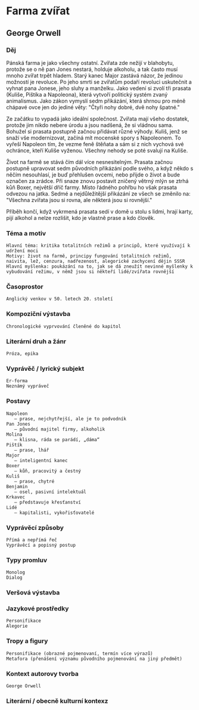 # Farma zvířat
## George Orwell
  
### Děj
   Pánská farma je jako všechny ostatní. Zvířata zde nežijí v blahobytu, protože se o ně pan Jones nestará, holduje alkoholu, a tak často musí mnoho zvířat trpět hladem. Starý kanec Major zastává názor, že jedinou možností je revoluce. Po jeho smrti se zvířatům podaří revoluci uskutečnit a vyhnat pana Jonese, jeho sluhy a manželku. Jako vedení si zvolí tři prasata (Kuliše, Pištíka a Napoleona), která vytvoří politický systém zvaný animalismus. Jako zákon vymyslí sedm přikázání, která shrnou pro méně chápavé ovce jen do jediné věty: "Čtyři nohy dobré, dvě nohy špatné." 

   Ze začátku to vypadá jako ideální společnost. Zvířata mají všeho dostatek, protože jim nikdo nebere úrodu a jsou nadšená, že si vládnou sama. Bohužel si prasata postupně začnou přidávat různé výhody. Kuliš, jenž se snaží vše modernizovat, začíná mít mocenské spory s Napoleonem. To vyřeší Napoleon tím, že vezme feně štěňata a sám si z nich vychová své ochránce, kteří Kuliše vyženou. Všechny nehody se poté svalují na Kuliše. 

   Život na farmě se stává čím dál více nesnesitelným. Prasata začnou postupně upravovat sedm původních přikázání podle svého, a když někdo s něčím nesouhlasí, je buď přehlušen ovcemi, nebo přijde o život a bude označen za zrádce. Při snaze znovu postavit zničený větrný mlýn se ztrhá kůň Boxer, největší dříč farmy. Místo řádného pohřbu ho však prasata odvezou na jatka. Sedmé a nejdůležitější přikázání ze všech se změnilo na: "Všechna zvířata jsou si rovna, ale některá jsou si rovnější." 

   Příběh končí, když vykrmená prasata sedí v domě u stolu s lidmi, hrají karty, pijí alkohol a nelze rozlišit, kdo je vlastně prase a kdo člověk. 
### Téma a motiv
    Hlavní téma: kritika totalitních režimů a principů, které využívají k udržení moci
    Motivy: život na farmě, principy fungování totalitních režimů, naivita, lež, cenzura, nadřezenost, alegorické zachycení dějin SSSR
    Hlavní myšlenka: poukázání na to, jak se dá zneužít nevinné myšlenky k vybudování režimu, v němž jsou si někteří lidé/zvířata rovnější
    
### Časoprostor
    Anglický venkov v 50. letech 20. století
### Kompoziční výstavba
    Chronologické vyprvování členěné do kapitol
### Literární druh a žánr
    Próza, epika
### Vyprávěč / lyrický subjekt
    Er-forma
    Neznámý vypráveč
### Postavy
    Napoleon
       – prase, nejchytřejší, ale je to podvodník 
    Pan Jones
       – původní majitel firmy, alkoholik 
    Molina
       – klisna, ráda se parádí, „dáma“ 
    Pištík
       – prase, lhář 
    Major
       – inteligentní kanec 
    Boxer
       – kůň, pracovitý a čestný 
    Kuliš
       – prase, chytré 
    Benjamin
       – osel, pasivní intelektuál 
    Krkavec
       – představuje křesťanství 
    Lidé
       – kapitalisti, vykořisťovatelé 
### Vyprávěcí způsoby
    Přímá a nepřímá řeč
    Vyprávěcí a popisný postup
### Typy promluv 
    Monolog
    Dialog
### Veršová výstavba
        
### Jazykové prostředky
    Personifikace
    Alegorie
### Tropy a figury
    Personifikace (obrazné pojmenovaní, termín více výrazů)
    Metafora (přenášení významu původního pojmenování na jiný předmět)
### Kontext autorovy tvorba
    George Orwell
### Literární / obecně kulturní kontexz
     
